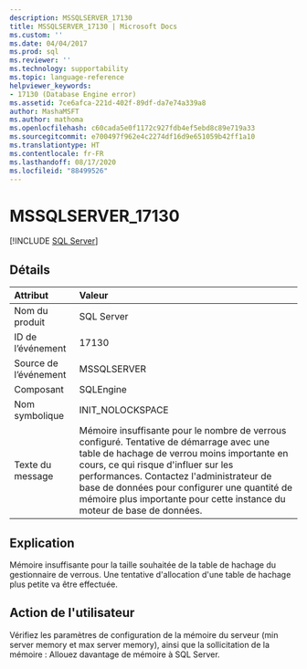 ```yaml
---
description: MSSQLSERVER_17130
title: MSSQLSERVER_17130 | Microsoft Docs
ms.custom: ''
ms.date: 04/04/2017
ms.prod: sql
ms.reviewer: ''
ms.technology: supportability
ms.topic: language-reference
helpviewer_keywords:
- 17130 (Database Engine error)
ms.assetid: 7ce6afca-221d-402f-89df-da7e74a339a8
author: MashaMSFT
ms.author: mathoma
ms.openlocfilehash: c60cada5e0f1172c927fdb4ef5ebd8c89e719a33
ms.sourcegitcommit: e700497f962e4c2274df16d9e651059b42ff1a10
ms.translationtype: HT
ms.contentlocale: fr-FR
ms.lasthandoff: 08/17/2020
ms.locfileid: "88499526"
---
```

# <a name="mssqlserver_17130"></a>MSSQLSERVER_17130
 [!INCLUDE [SQL Server](../../includes/applies-to-version/sqlserver.md)]
  
## <a name="details"></a>Détails  
  
| Attribut | Valeur |  
| :-------- | :---- |  
|Nom du produit|SQL Server|  
|ID de l’événement|17130|  
|Source de l’événement|MSSQLSERVER|  
|Composant|SQLEngine|  
|Nom symbolique|INIT_NOLOCKSPACE|  
|Texte du message|Mémoire insuffisante pour le nombre de verrous configuré. Tentative de démarrage avec une table de hachage de verrou moins importante en cours, ce qui risque d'influer sur les performances. Contactez l'administrateur de base de données pour configurer une quantité de mémoire plus importante pour cette instance du moteur de base de données.|  
  
## <a name="explanation"></a>Explication  
Mémoire insuffisante pour la taille souhaitée de la table de hachage du gestionnaire de verrous.  Une tentative d'allocation d'une table de hachage plus petite va être effectuée.  
  
## <a name="user-action"></a>Action de l'utilisateur  
Vérifiez les paramètres de configuration de la mémoire du serveur (min server memory et max server memory), ainsi que la sollicitation de la mémoire : Allouez davantage de mémoire à SQL Server.  
  
